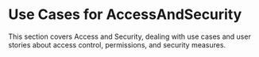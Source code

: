 # Use Cases for AccessAndSecurity
This section covers Access and Security, dealing with use cases and user stories about access control, permissions, and security measures.
